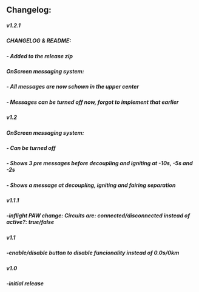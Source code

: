 ## Changelog:
##### v1.2.1
##### CHANGELOG & README:
##### - Added to the release zip
##### OnScreen messaging system:
##### - All messages are now schown in the upper center
##### - Messages can be turned off now, forgot to implement that earlier
##### v1.2
##### OnScreen messaging system:
##### - Can be turned off
##### - Shows 3 pre messages before decoupling and igniting at -10s, -5s and -2s
##### - Shows a message at decoupling, igniting and fairing separation
##### v1.1.1
##### -inflight PAW change: Circuits are: connected/disconnected instead of active?: true/false
##### v1.1
##### -enable/disable button to disable funcionality instead of 0.0s/0km
##### v1.0
##### -initial release
